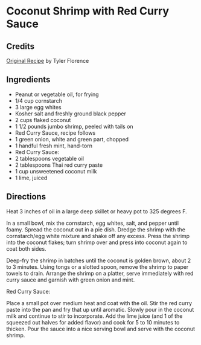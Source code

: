 # Coconut Shrimp with Red Curry Sauce 

## Credits

[Original Recipe](http://www.foodnetwork.com/food/recipes/recipe/0,,FOOD_9936_22142,00.html "http://www.foodnetwork.com/food/recipes/recipe/0,,FOOD 9936 22142,00.html") by Tyler Florence

## Ingredients

- Peanut or vegetable oil, for frying
- 1/4 cup cornstarch
- 3 large egg whites
- Kosher salt and freshly ground black pepper
- 2 cups flaked coconut
- 1 1/2 pounds jumbo shrimp, peeled with tails on
- Red Curry Sauce, recipe follows
- 1 green onion, white and green part, chopped
- 1 handful fresh mint, hand-torn
- Red Curry Sauce:
- 2 tablespoons vegetable oil
- 2 tablespoons Thai red curry paste
- 1 cup unsweetened coconut milk
- 1 lime, juiced

## Directions

Heat 3 inches of oil in a large deep skillet or heavy pot to 325 degrees F.  
  
 In a small bowl, mix the cornstarch, egg whites, salt, and pepper until foamy. Spread the coconut out in a pie dish. Dredge the shrimp with the cornstarch/egg white mixture and shake off any excess. Press the shrimp into the coconut flakes; turn shrimp over and press into coconut again to coat both sides.  
  
 Deep-fry the shrimp in batches until the coconut is golden brown, about 2 to 3 minutes. Using tongs or a slotted spoon, remove the shrimp to paper towels to drain. Arrange the shrimp on a platter, serve immediately with red curry sauce and garnish with green onion and mint.  
  
 Red Curry Sauce:  
  
 Place a small pot over medium heat and coat with the oil. Stir the red curry paste into the pan and fry that up until aromatic. Slowly pour in the coconut milk and continue to stir to incorporate. Add the lime juice (and 1 of the squeezed out halves for added flavor) and cook for 5 to 10 minutes to thicken. Pour the sauce into a nice serving bowl and serve with the coconut shrimp.

